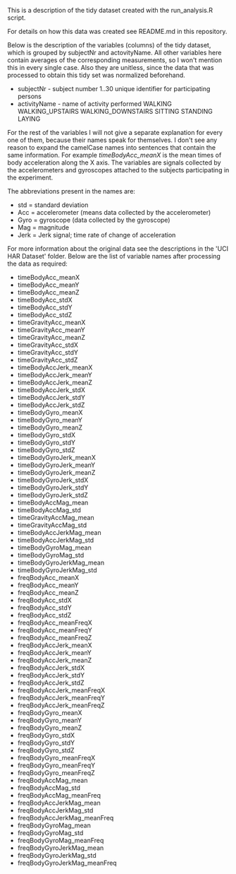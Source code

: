 This is a description of the tidy dataset created with the 
run_analysis.R script.

For details on how this data was created see README.md in 
this repository.

Below is the description of the variables (columns) of the 
tidy dataset, which is grouped by subjectNr and actovityName. 
All other variables here contain averages of the 
corresponding measurements, so I won't mention this in every 
single case. Also they are unitless, since the data that 
was processed to obtain this tidy set was normalized beforehand.

* subjectNr - subject number
		   1..30 unique identifier for participating persons
* activityName - name of activity performed
			WALKING
			WALKING_UPSTAIRS
			WALKING_DOWNSTAIRS
			SITTING
			STANDING
			LAYING
			
For the rest of the variables I will not give a separate explanation for 
every one of them, because their names speak for themselves. I don't 
see any reason to expand the camelCase names into sentences that contain 
the same information. 
For example *timeBodyAcc_meanX* is the mean times of body acceleration 
along the X axis. The variables are signals collected by the 
accelerometers and gyroscopes attached to the subjects participating 
in the experiment.

The abbreviations present in the names are: 
* std = standard deviation
* Acc = accelerometer (means data collected by the accelerometer)
* Gyro = gyroscope (data collected by the gyroscope)
* Mag = magnitude
* Jerk = Jerk signal; time rate of change of acceleration

For more information about the original data see the descriptions in the 
'UCI HAR Dataset' folder. Below are the list of variable names after 
processing the data as required:
* timeBodyAcc_meanX
* timeBodyAcc_meanY
* timeBodyAcc_meanZ
* timeBodyAcc_stdX
* timeBodyAcc_stdY
* timeBodyAcc_stdZ
* timeGravityAcc_meanX
* timeGravityAcc_meanY
* timeGravityAcc_meanZ
* timeGravityAcc_stdX
* timeGravityAcc_stdY
* timeGravityAcc_stdZ
* timeBodyAccJerk_meanX
* timeBodyAccJerk_meanY
* timeBodyAccJerk_meanZ
* timeBodyAccJerk_stdX
* timeBodyAccJerk_stdY
* timeBodyAccJerk_stdZ
* timeBodyGyro_meanX
* timeBodyGyro_meanY
* timeBodyGyro_meanZ
* timeBodyGyro_stdX
* timeBodyGyro_stdY
* timeBodyGyro_stdZ
* timeBodyGyroJerk_meanX
* timeBodyGyroJerk_meanY
* timeBodyGyroJerk_meanZ
* timeBodyGyroJerk_stdX
* timeBodyGyroJerk_stdY
* timeBodyGyroJerk_stdZ
* timeBodyAccMag_mean
* timeBodyAccMag_std
* timeGravityAccMag_mean
* timeGravityAccMag_std
* timeBodyAccJerkMag_mean
* timeBodyAccJerkMag_std
* timeBodyGyroMag_mean
* timeBodyGyroMag_std
* timeBodyGyroJerkMag_mean
* timeBodyGyroJerkMag_std
* freqBodyAcc_meanX
* freqBodyAcc_meanY
* freqBodyAcc_meanZ
* freqBodyAcc_stdX
* freqBodyAcc_stdY
* freqBodyAcc_stdZ
* freqBodyAcc_meanFreqX
* freqBodyAcc_meanFreqY
* freqBodyAcc_meanFreqZ
* freqBodyAccJerk_meanX
* freqBodyAccJerk_meanY
* freqBodyAccJerk_meanZ
* freqBodyAccJerk_stdX
* freqBodyAccJerk_stdY
* freqBodyAccJerk_stdZ
* freqBodyAccJerk_meanFreqX
* freqBodyAccJerk_meanFreqY
* freqBodyAccJerk_meanFreqZ
* freqBodyGyro_meanX
* freqBodyGyro_meanY
* freqBodyGyro_meanZ
* freqBodyGyro_stdX
* freqBodyGyro_stdY
* freqBodyGyro_stdZ
* freqBodyGyro_meanFreqX
* freqBodyGyro_meanFreqY
* freqBodyGyro_meanFreqZ
* freqBodyAccMag_mean
* freqBodyAccMag_std
* freqBodyAccMag_meanFreq
* freqBodyAccJerkMag_mean
* freqBodyAccJerkMag_std
* freqBodyAccJerkMag_meanFreq
* freqBodyGyroMag_mean
* freqBodyGyroMag_std
* freqBodyGyroMag_meanFreq
* freqBodyGyroJerkMag_mean
* freqBodyGyroJerkMag_std
* freqBodyGyroJerkMag_meanFreq
